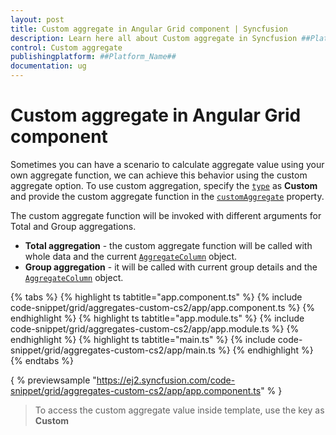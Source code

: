 ```yaml
---
layout: post
title: Custom aggregate in Angular Grid component | Syncfusion
description: Learn here all about Custom aggregate in Syncfusion ##Platform_Name## Grid component of Syncfusion Essential JS 2 and more.
control: Custom aggregate 
publishingplatform: ##Platform_Name##
documentation: ug
---
```


# Custom aggregate in Angular Grid component

Sometimes you can have a scenario to calculate aggregate value using your own aggregate function,
 we can achieve this behavior using the custom aggregate option.
To use custom aggregation, specify the
[`type`](../../api/grid/aggregateColumnDirective/#type) as **Custom** and provide the custom aggregate
function in the [`customAggregate`](../../api/grid/aggregateColumnDirective/#customaggregate) property.

The custom aggregate function will be invoked with different arguments for Total and Group aggregations.
* **Total aggregation** - the custom aggregate function will be called with whole data and the current [`AggregateColumn`](../../api/grid/aggregateColumnDirective)
object.
* **Group aggregation** - it will be called with current group details and the [`AggregateColumn`](../../api/grid/aggregateColumnDirective) object.

{% tabs %}
{% highlight ts tabtitle="app.component.ts" %}
{% include code-snippet/grid/aggregates-custom-cs2/app/app.component.ts %}
{% endhighlight %}
{% highlight ts tabtitle="app.module.ts" %}
{% include code-snippet/grid/aggregates-custom-cs2/app/app.module.ts %}
{% endhighlight %}
{% highlight ts tabtitle="main.ts" %}
{% include code-snippet/grid/aggregates-custom-cs2/app/main.ts %}
{% endhighlight %}
{% endtabs %}
  
{ % previewsample "https://ej2.syncfusion.com/code-snippet/grid/aggregates-custom-cs2/app/app.component.ts" % }

> To access the custom aggregate value inside template, use the key as **Custom**